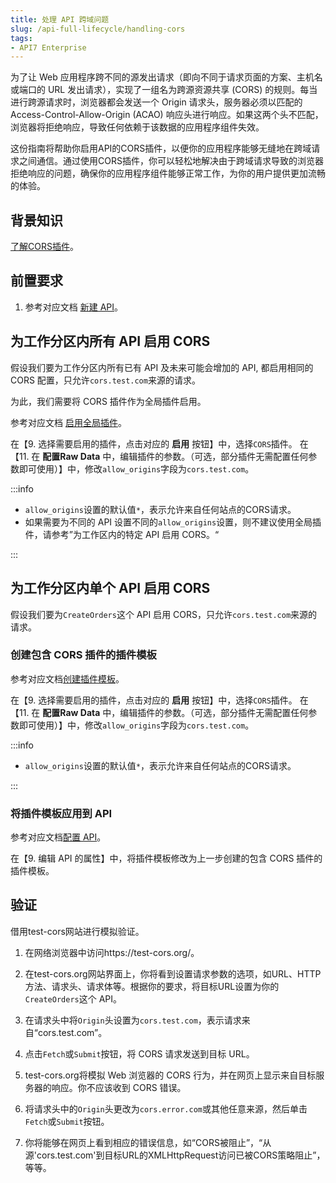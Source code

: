 ```yaml
---
title: 处理 API 跨域问题
slug: /api-full-lifecycle/handling-cors
tags:
- API7 Enterprise
---
```


为了让 Web 应用程序跨不同的源发出请求（即向不同于请求页面的方案、主机名或端口的 URL 发出请求），实现了一组名为跨源资源共享 (CORS) 的规则。每当进行跨源请求时，浏览器都会发送一个 Origin 请求头，服务器必须以匹配的 Access-Control-Allow-Origin (ACAO) 响应头进行响应。如果这两个头不匹配，浏览器将拒绝响应，导致任何依赖于该数据的应用程序组件失效。

这份指南将帮助你启用API的CORS插件，以便你的应用程序能够无缝地在跨域请求之间通信。通过使用CORS插件，你可以轻松地解决由于跨域请求导致的浏览器拒绝响应的问题，确保你的应用程序组件能够正常工作，为你的用户提供更加流畅的体验。

## 背景知识

[了解CORS插件](https://apisix.apache.org/zh/docs/apisix/plugins/cors/)。

## 前置要求

1. 参考对应文档 [新建 API](https://docs.apiseven.com/enterprise/user-manual/cluster/api#新建-api)。

## 为工作分区内所有 API 启用 CORS

假设我们要为工作分区内所有已有 API 及未来可能会增加的 API, 都启用相同的 CORS 配置，只允许`cors.test.com`来源的请求。

为此，我们需要将 CORS 插件作为全局插件启用。

参考对应文档 [启用全局插件](https://docs.apiseven.com/enterprise/user-manual/cluster/global-plugin#启用全局插件)。

在【9. 选择需要启用的插件，点击对应的 **启用** 按钮】中，选择`CORS`插件。
在【11. 在 **配置Raw Data** 中，编辑插件的参数。（可选，部分插件无需配置任何参数即可使用）】中，修改`allow_origins`字段为`cors.test.com`。

:::info

- `allow_origins`设置的默认值`*`，表示允许来自任何站点的CORS请求。
- 如果需要为不同的 API 设置不同的`allow_origins`设置，则不建议使用全局插件，请参考”为工作区内的特定 API 启用 CORS。“

:::

## 为工作分区内单个 API 启用 CORS

假设我们要为`CreateOrders`这个 API 启用 CORS，只允许`cors.test.com`来源的请求。

### 创建包含 CORS 插件的插件模板

参考对应文档[创建插件模板](https://docs.apiseven.com/enterprise/user-manual/cluster/plugin-template#新建插件模板)。

在【9. 选择需要启用的插件，点击对应的 **启用** 按钮】中，选择`CORS`插件。
在【11. 在 **配置Raw Data** 中，编辑插件的参数。（可选，部分插件无需配置任何参数即可使用）】中，修改`allow_origins`字段为`cors.test.com`。

:::info

- `allow_origins`设置的默认值`*`，表示允许来自任何站点的CORS请求。

:::

### 将插件模板应用到 API

参考对应文档[配置 API](https://docs.apiseven.com/enterprise/user-manual/cluster/api#配置-api)。

在【9. 编辑 API 的属性】中，将插件模板修改为上一步创建的包含 CORS 插件的插件模板。

## 验证

借用test-cors网站进行模拟验证。

1.  在网络浏览器中访问https://test-cors.org/。

2.  在test-cors.org网站界面上，你将看到设置请求参数的选项，如URL、HTTP方法、请求头、请求体等。根据你的要求，将目标URL设置为你的`CreateOrders`这个 API。

3. 在请求头中将`Origin`头设置为`cors.test.com`，表示请求来自“cors.test.com”。

4. 点击`Fetch`或`Submit`按钮，将 CORS 请求发送到目标 URL。

5. test-cors.org将模拟 Web 浏览器的 CORS 行为，并在网页上显示来自目标服务器的响应。你不应该收到 CORS 错误。

6. 将请求头中的`Origin`头更改为`cors.error.com`或其他任意来源，然后单击`Fetch`或`Submit`按钮。

7. 你将能够在网页上看到相应的错误信息，如“CORS被阻止”，“从源'cors.test.com'到目标URL的XMLHttpRequest访问已被CORS策略阻止”，等等。
